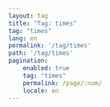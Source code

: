 ```yaml
---
layout: tag
title: "Tag: times"
tag: "times"
lang: en
permalink: '/tag/times'
path: '/tag/times'
pagination:
    enabled: true
    tag: "times"
    permalink: /page/:num/
    locale: en
---
```

